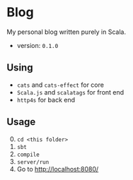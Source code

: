 # Blog
My personal blog written purely in Scala.
- version: `0.1.0`

## Using
- `cats` and `cats-effect` for core
- `Scala.js` and `scalatags` for front end
- `http4s` for back end

## Usage
0. `cd <this folder>`
1. `sbt`
2. `compile`
3. `server/run`
4. Go to [http://localhost:8080/](http://localhost:8080/)